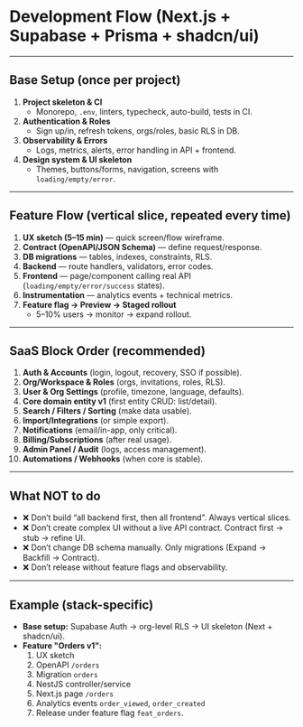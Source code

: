 # Development Flow (Next.js + Supabase + Prisma + shadcn/ui)

<!-- ПОЯСНЕНИЕ: этот файл описывает безопасную очередность разработки и ошибки, которых нужно избегать -->

---

## Base Setup (once per project)

1. **Project skeleton & CI**
   - Monorepo, `.env`, linters, typecheck, auto-build, tests in CI.
2. **Authentication & Roles**
   - Sign up/in, refresh tokens, orgs/roles, basic RLS in DB.
3. **Observability & Errors**
   - Logs, metrics, alerts, error handling in API + frontend.
4. **Design system & UI skeleton**
   - Themes, buttons/forms, navigation, screens with `loading/empty/error`.

---

## Feature Flow (vertical slice, repeated every time)

1. **UX sketch (5–15 min)** — quick screen/flow wireframe.
2. **Contract (OpenAPI/JSON Schema)** — define request/response.
3. **DB migrations** — tables, indexes, constraints, RLS.
4. **Backend** — route handlers, validators, error codes.
5. **Frontend** — page/component calling real API (`loading/empty/error/success` states).
6. **Instrumentation** — analytics events + technical metrics.
7. **Feature flag → Preview → Staged rollout**
   - 5–10% users → monitor → expand rollout.

---

## SaaS Block Order (recommended)

1. **Auth & Accounts** (login, logout, recovery, SSO if possible).
2. **Org/Workspace & Roles** (orgs, invitations, roles, RLS).
3. **User & Org Settings** (profile, timezone, language, defaults).
4. **Core domain entity v1** (first entity CRUD: list/detail).
5. **Search / Filters / Sorting** (make data usable).
6. **Import/Integrations** (or simple export).
7. **Notifications** (email/in-app, only critical).
8. **Billing/Subscriptions** (after real usage).
9. **Admin Panel / Audit** (logs, access management).
10. **Automations / Webhooks** (when core is stable).

---

## What NOT to do

- ❌ Don’t build “all backend first, then all frontend”. Always vertical slices.  
- ❌ Don’t create complex UI without a live API contract. Contract first → stub → refine UI.  
- ❌ Don’t change DB schema manually. Only migrations (Expand → Backfill → Contract).  
- ❌ Don’t release without feature flags and observability.  

---

## Example (stack-specific)

- **Base setup:** Supabase Auth → org-level RLS → UI skeleton (Next + shadcn/ui).  
- **Feature "Orders v1":**  
  1. UX sketch  
  2. OpenAPI `/orders`  
  3. Migration `orders`  
  4. NestJS controller/service  
  5. Next.js page `/orders`  
  6. Analytics events `order_viewed`, `order_created`  
  7. Release under feature flag `feat_orders`.  
